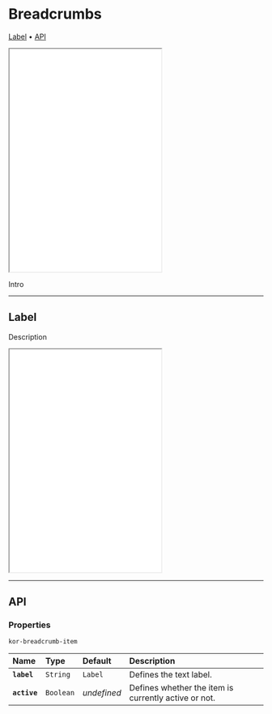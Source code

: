 # Breadcrumbs

[Label](components/breadcrumbs#label) • [API](components/breadcrumbs#api)

<iframe src="./assets/demos/breadcrumbs/main.html" height="440px"></iframe>

Intro

---

## Label

Description

<iframe src="./assets/demos/breadcrumbs/label.html" height="440px"></iframe>

---

## API

### Properties 

`kor-breadcrumb-item`

| Name | Type | Default | Description |
| :-- | :-- | :-- | :-- |
| **`label`** | `String` | `Label` | Defines the text label. |
| **`active`** | `Boolean` | _undefined_ | Defines whether the item is currently active or not. |
